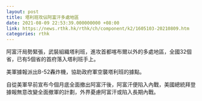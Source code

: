 ```yaml
---
layout: post
title: 塔利班攻佔阿富汗多處地區
date: 2021-08-09 22:53:39.000000000 +08:00
link: https://news.rthk.hk/rthk/ch/component/k2/1605103-20210809.htm
categories: rthk
---
```


阿富汗局勢緊張，武裝組織塔利班，進攻首都喀布爾以外的多處地區，全國32個省，已有5個省的首府落入塔利班手上。

美軍據報派出B-52轟炸機，協助政府軍空襲塔利班的據點。

自從美軍早前宣布今個月底全面撤出阿富汗後，阿富汗便陷入內戰，美國總統拜登據報無意改變全面撤軍的計劃，外界憂慮阿富汗或陷入長期內戰。
